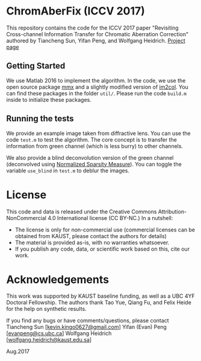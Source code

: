 
# ChromAberFix (ICCV 2017)

This repository contains the code for the ICCV 2017 paper "Revisiting Cross-channel Information Transfer for Chromatic Aberration Correction" authored by Tiancheng Sun, Yifan Peng, and Wolfgang Heidrich. [Project page](http://vccimaging.org/Publications/Sun2017RCI/)


## Getting Started

We use Matlab 2016 to implement the algorithm. In the code, we use the open source package [mmx](https://www.mathworks.com/matlabcentral/fileexchange/37515-mmx-multithreaded-matrix-operations-on-n-d-matrices) and a slightly modified version of [im2col](https://github.com/yjxiong/im2col). You can find these packages in the folder `util/`. Please run the code `build.m` inside to initialize these packages.


## Running the tests


We provide an example image taken from diffractive lens. You can use the code `test.m` to test the algorithm. The core concept is to transfer the information from green channel (which is less burry) to other channels. 

We also provide a blind deconvolution version of the green channel (deconvolved using [Normalized Sparsity Measure](http://cs.nyu.edu/~dilip/research/blind-deconvolution/)). You can toggle the variable `use_blind` in `test.m` to deblur the images.


# License


This code and data is released under the Creative Commons Attribution-NonCommercial 4.0 International license (CC BY-NC.) In a nutshell:

- The license is only for non-commercial use (commercial licenses can be obtained from KAUST, please contact the authors for details)
- The material is provided as-is, with no warranties whatsoever.
- If you publish any code, data, or scientific work based on this, cite our work. 

# Acknowledgements

This work was supported by KAUST baseline funding, as well as a UBC 4YF Doctoral Fellowship. The authors thank Tao Yue, Qiang Fu, and Felix Heide for the help on synthetic results.

If you find any bugs or have comments/questions, please contact 
	Tiancheng Sun      [kevin.kingo0627@gmail.com]
	Yifan (Evan) Peng  [evanpeng@cs.ubc.ca]
	Wolfgang Heidrich  [wolfgang.heidrich@kaust.edu.sa]

Aug.2017
